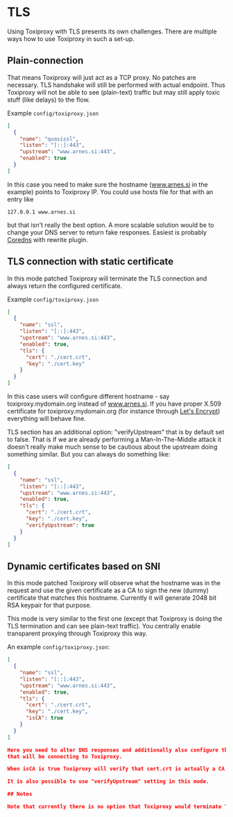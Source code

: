 # TLS

Using Toxiproxy with TLS presents its own challenges.
There are multiple ways how to use Toxiproxy in such a set-up.

## Plain-connection

That means Toxiproxy will just act as a TCP proxy. No patches are necessary. 
TLS handshake will still be performed with actual endpoint. Thus Toxiproxy will
not be able to see (plain-text) traffic but may still apply toxic stuff (like delays) to the flow.

Example `config/toxiproxy.json` 
```json
[
  {
    "name": "quasissl",
    "listen": "[::]:443",
    "upstream": "www.arnes.si:443",
    "enabled": true
  }
]
```

In this case you need to make sure the hostname (www.arnes.si in the example)
points to Toxiproxy IP. You could use hosts file for that with an entry like

```
127.0.0.1 www.arnes.si
```

but that isn't really the best option. A more scalable solution would be to change your DNS server to return fake responses.
Easiest is probably [Coredns](https://coredns.io) with rewrite plugin.

## TLS connection with static certificate

In this mode patched Toxiproxy will terminate the TLS connection and always return the configured certificate.

Example `config/toxiproxy.json` 
```json
[
  {
    "name": "ssl",
    "listen": "[::]:443",
    "upstream": "www.arnes.si:443",
    "enabled": true,
    "tls": {
      "cert": "./cert.crt",
      "key": "./cert.key"
    }
  }
]
```

In this case users will configure different hostname - say toxiproxy.mydomain.org instead of www.arnes.si. If you have
proper X.509 certificate for toxiproxy.mydomain.org (for instance through [Let's Encrypt](https://letsencrypt.org)) everything
will behave fine.

TLS section has an additional option:
"verifyUpstream" that is by default set to false. That is if we are already performing a Man-In-The-Middle attack it doesn't really make much
sense to be cautious about the upstream doing something similar. But you can always do something like:

```json
[
  {
    "name": "ssl",
    "listen": "[::]:443",
    "upstream": "www.arnes.si:443",
    "enabled": true,
    "tls": {
      "cert": "./cert.crt",
      "key": "./cert.key",
      "verifyUpstream": true
    }
  }
]
```

## Dynamic certificates based on SNI

In this mode patched Toxiproxy will observe what the hostname was in the request and use the given certificate as a CA to sign the new (dummy) certificate
that matches this hostname. Currently it will generate 2048 bit RSA keypair for that purpose.

This mode is very similar to the first one (except that Toxiproxy is doing the TLS termination and can see plain-text traffic). You centrally enable transparent
proxying through Toxiproxy this way.
 
An example `config/toxiproxy.json`:

```json
[
  {
    "name": "ssl",
    "listen": "[::]:443",
    "upstream": "www.arnes.si:443",
    "enabled": true,
    "tls": {
      "cert": "./cert.crt",
      "key": "./cert.key",
      "isCA": true
    }
  }
]

Here you need to alter DNS responses and additionally also configure the given CA cert (still passed in the configuration as cert/key) as trusted on all machines
that will be connecting to Toxiproxy. 

When isCA is true Toxiproxy will verify that cert.crt is actually a CA certificate (but you can always create a self-signed one of course).

It is also possible to use "verifyUpstream" setting in this mode.

## Notes

Note that currently there is no option that Toxiproxy would terminate TLS connection and make a plain-text connection to the upstream as (for now) there is no use-case for it.
